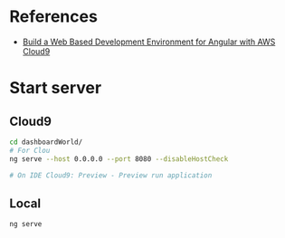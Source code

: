 # References

 - [Build a Web Based Development Environment for Angular with AWS Cloud9](https://medium.com/@Idan_Co/how-to-build-a-development-environment-for-angular-with-aws-cloud9-483a13270586)

# Start server

## Cloud9
```sh
cd dashboardWorld/
# For Clou
ng serve --host 0.0.0.0 --port 8080 --disableHostCheck

# On IDE Cloud9: Preview - Preview run application

```

## Local
```sh
ng serve
```